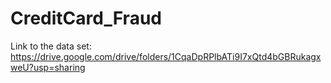 # CreditCard_Fraud
Link to the data set: https://drive.google.com/drive/folders/1CqaDpRPlbATi9I7xQtd4bGBRukagxweU?usp=sharing
